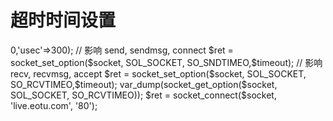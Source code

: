 # 超时时间设置

<?php

$socket  = socket_create(AF_INET, SOCK_STREAM, SOL_TCP);

$timeout = array('sec'=>0,'usec'=>300);
// 影响 send, sendmsg, connect
$ret = socket_set_option($socket, SOL_SOCKET, SO_SNDTIMEO,$timeout);
// 影响 recv, recvmsg, accept
$ret = socket_set_option($socket, SOL_SOCKET, SO_RCVTIMEO,$timeout);

var_dump(socket_get_option($socket, SOL_SOCKET, SO_RCVTIMEO));
$ret = socket_connect($socket, 'live.eotu.com', '80');
